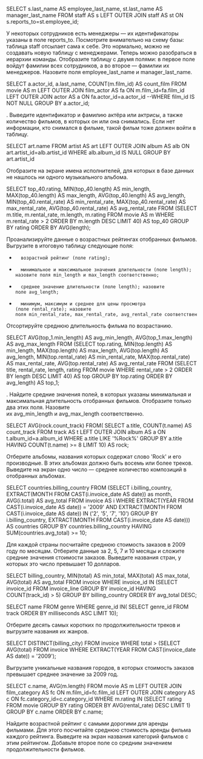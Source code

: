 SELECT s.last_name AS employee_last_name, st.last_name AS manager_last_name
FROM staff AS s
LEFT OUTER JOIN staff AS st ON s.reports_to=st.employee_id;

У некоторых сотрудников есть менеджеры — их идентификаторы указаны в поле reports_to. Посмотрите внимательно на схему базы: таблица staff отсылает сама к себе. Это нормально, можно не создавать новую таблицу с менеджерами.
Теперь можно разобраться в иерархии команды. Отобразите таблицу с двумя полями: в первое поле войдут фамилии всех сотрудников, а во второе — фамилии их менеджеров. Назовите поля employee_last_name и manager_last_name.


SELECT a.actor_id, a.last_name, COUNT(m.film_id) AS count_film
FROM movie AS m
LEFT OUTER JOIN film_actor AS fa ON m.film_id=fa.film_id
LEFT OUTER JOIN actor AS a ON fa.actor_id=a.actor_id
--WHERE film_id IS NOT NULL
GROUP BY a.actor_id;

.
Выведите идентификатор и фамилию актёра или актрисы, а также количество фильмов, в которых он или она снимались. Если нет информации, кто снимался в фильме, такой фильм тоже должен войти в таблицу.


SELECT art.name 
FROM artist AS art
LEFT OUTER JOIN album AS alb ON art.artist_id=alb.artist_id
WHERE alb.album_id IS NULL
GROUP BY art.artist_id


Отобразите на экране имена исполнителей, для которых в базе данных не нашлось ни одного музыкального альбома.


SELECT top_40.rating,
	   MIN(top_40.length) AS min_length,
	   MAX(top_40.length) AS max_length,
          AVG(top_40.length) AS avg_length,
      	  MIN(top_40.rental_rate) AS min_rental_rate,
          MAX(top_40.rental_rate) AS max_rental_rate,
          AVG(top_40.rental_rate) AS avg_rental_rate 
FROM 
        (SELECT m.title,
         m.rental_rate,
         m.length,
	 m.rating
         FROM movie AS m
         WHERE m.rental_rate > 2
        ORDER BY m.length DESC
        LIMIT 40) AS top_40
GROUP BY rating
ORDER BY AVG(length);

Проанализируйте данные о возрастных рейтингах отобранных фильмов. Выгрузите в итоговую таблицу следующие поля:
* 		возрастной рейтинг (поле rating);
* 		минимальное и максимальное значения длительности (поле length); назовите поля min_length и max_length соответственно;
* 		среднее значение длительности (поле length); назовите поле avg_length;
* 		минимум, максимум и среднее для цены просмотра (поле rental_rate); назовите поля min_rental_rate, max_rental_rate, avg_rental_rate соответственно.
Отсортируйте среднюю длительность фильма по возрастанию.


SELECT AVG(top_1.min_length) AS avg_min_length, 
       AVG(top_1.max_length) AS avg_max_length
FROM 
    (SELECT top.rating,
       MIN(top.length) AS min_length,
       MAX(top.length) AS max_length,
       AVG(top.length) AS avg_length,
       MIN(top.rental_rate) AS min_rental_rate,
       MAX(top.rental_rate) AS max_rental_rate,
       AVG(top.rental_rate) AS avg_rental_rate
FROM
  (SELECT title,
          rental_rate,
          length,
          rating
   FROM movie
   WHERE rental_rate > 2
   ORDER BY length DESC
   LIMIT 40) AS top
GROUP BY top.rating
ORDER BY avg_length) AS top_1;


.
Найдите средние значения полей, в которых указаны минимальная и максимальная длительность отобранных фильмов. Отобразите только два этих поля. Назовите их avg_min_length и avg_max_length соответственно.



SELECT AVG(rock.count_track)
FROM( 
    SELECT a.title, COUNT(t.name) AS count_track
FROM track AS t
LEFT OUTER JOIN album AS a ON t.album_id=a.album_id
WHERE a.title LIKE '%Rock%'
GROUP BY a.title
HAVING COUNT(t.name) >= 8
LIMIT 10) AS rock;

Отберите альбомы, названия которых содержат слово 'Rock' и его производные. В этих альбомах должно быть восемь или более треков. Выведите на экран одно число — среднее количество композиций в отобранных альбомах.


SELECT countries.billing_country
FROM
    (SELECT i.billing_country, 
     EXTRACT(MONTH FROM CAST(i.invoice_date AS date)) as month, 
     AVG(i.total) AS avg_total
    FROM invoice AS i
    WHERE EXTRACT(YEAR FROM CAST(i.invoice_date AS date)) = '2009'
    AND EXTRACT(MONTH FROM CAST(i.invoice_date AS date)) IN ('2', '5', '7', '10')
    GROUP BY i.billing_country, EXTRACT(MONTH FROM CAST(i.invoice_date AS date)))
    AS countries
GROUP BY countries.billing_country
HAVING SUM(countries.avg_total) >= 10;

Для каждой страны посчитайте среднюю стоимость заказов в 2009 году по месяцам. Отберите данные за 2, 5, 7 и 10 месяцы и сложите средние значения стоимости заказов. Выведите названия стран, у которых это число превышает 10 долларов.


SELECT billing_country, MIN(total) AS min_total, MAX(total) AS max_total, AVG(total) AS avg_total
FROM invoice
WHERE invoice_id IN (SELECT invoice_id
FROM invoice_line
GROUP BY invoice_id
HAVING COUNT(track_id) > 5)
GROUP BY billing_country
ORDER BY avg_total DESC;


SELECT name
FROM genre
WHERE genre_id IN(
SELECT genre_id
FROM track
ORDER BY milliseconds ASC
LIMIT 10);

Отберите десять самых коротких по продолжительности треков и выгрузите названия их жанров.


SELECT DISTINCT(billing_city)
FROM invoice
WHERE total > (SELECT AVG(total)
FROM invoice
WHERE EXTRACT(YEAR FROM CAST(invoice_date AS date)) = '2009');


Выгрузите уникальные названия городов, в которых стоимость заказов превышает среднее значение за 2009 год.


SELECT c.name, AVG(m.length)
FROM movie AS m
LEFT OUTER JOIN film_category AS fc ON m.film_id=fc.film_id
LEFT OUTER JOIN category AS c ON fc.category_id=c.category_id
WHERE m.rating IN (SELECT rating
FROM movie 
GROUP BY rating
ORDER BY AVG(rental_rate) DESC
LIMIT 1)
GROUP BY c.name
ORDER BY c.name;


Найдите возрастной рейтинг с самыми дорогими для аренды фильмами. Для этого посчитайте среднюю стоимость аренды фильма каждого рейтинга. Выведите на экран названия категорий фильмов с этим рейтингом. Добавьте второе поле со средним значением продолжительности фильмов.
